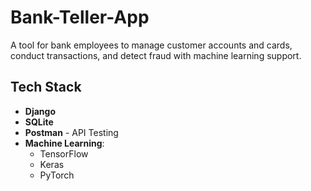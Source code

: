 # Bank-Teller-App
A tool for bank employees to manage customer accounts and cards, conduct transactions, and detect fraud with machine learning support.

## Tech Stack
- **Django**
- **SQLite**
- **Postman** - API Testing
- **Machine Learning**:
  - TensorFlow
  - Keras
  - PyTorch